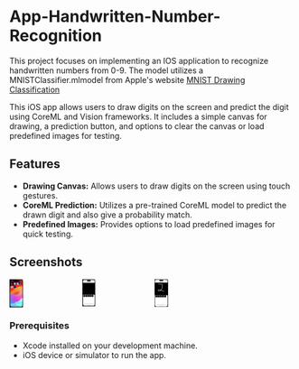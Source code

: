 # App-Handwritten-Number-Recognition

This project focuses on implementing an IOS application to recognize handwritten numbers from 0-9. The model utilizes a  MNISTClassifier.mlmodel from Apple's website [MNIST Drawing Classification](https://developer.apple.com/machine-learning/models/#:~:text=View-,Model,-UpdatableDrawingClassifier)

This iOS app allows users to draw digits on the screen and predict the digit using CoreML and Vision frameworks. It includes a simple canvas for drawing, a prediction button, and options to clear the canvas or load predefined images for testing.

## Features
- **Drawing Canvas:** Allows users to draw digits on the screen using touch gestures.
- **CoreML Prediction:** Utilizes a pre-trained CoreML model to predict the drawn digit and also give a probability match.
- **Predefined Images:** Provides options to load predefined images for quick testing.
  
## Screenshots
<div style="display: grid; grid-template-columns: repeat(4, 1fr); gap: 10px;">
  <img src="https://github.com/umangptl/App-Handwritten-Number-Recognition/blob/main/Images/home.png" width="20%" alt="Home-Page">
  <img src="https://github.com/umangptl/App-Handwritten-Number-Recognition/blob/main/Images/canva.png" width="20%" alt="Canva-Page">
  <img src="https://github.com/umangptl/App-Handwritten-Number-Recognition/blob/main/Images/recog.png" width="20%" alt="Recog-Page">
</div>

### Prerequisites

- Xcode installed on your development machine.
- iOS device or simulator to run the app.
